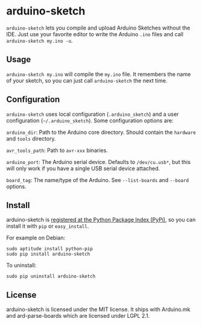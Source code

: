 arduino-sketch
==============

`arduino-sketch` lets you compile and upload Arduino Sketches without the IDE. Just use your favorite editor to write the Arduino `.ino` files and call `arduino-sketch my.ino -u`.


Usage
-----

`arduino-sketch my.ino` will compile the `my.ino` file. It remembers the name of your sketch, so you can just call `arduino-sketch` the next time. 






Configuration
-------------

`arduino-sketch` uses local configuration (`.arduino_sketch`) and a user configuration (`~/.arduino_sketch`). Some configuration options are:

`arduino_dir`:
    Path to the Arduino core directory. Should contain the `hardware` and `tools` directory.

`avr_tools_path`:
    Path to `avr-xxx` binaries.

`arduino_port`:
    The Arduino serial device.
    Defaults to `/dev/cu.usb*`, but this will only work if you have a single USB serial device attached.

`board_tag`:
    The name/type of the Arduino. See `--list-boards` and `--board` options.


Install
-------

arduino-sketch is [registered at the Python Package Index (PyPi)](http://pypi.python.org/pypi/arduino-sketch), so you can install it with `pip` or `easy_install`.

For example on Debian:

    sudo aptitude install python-pip
    sudo pip install arduino-sketch

To uninstall:

    sudo pip uninstall arduino-sketch

License
-------

arduino-sketch is licensed under the MIT license.
It ships with Arduino.mk and ard-parse-boards which are licensed under LGPL 2.1.
